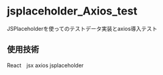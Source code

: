 # jsplaceholder_Axios_test

JSPlaceholderを使ってのテストデータ実装とaxios導入テスト

## 使用技術

React　jsx axios jsplaceholder
